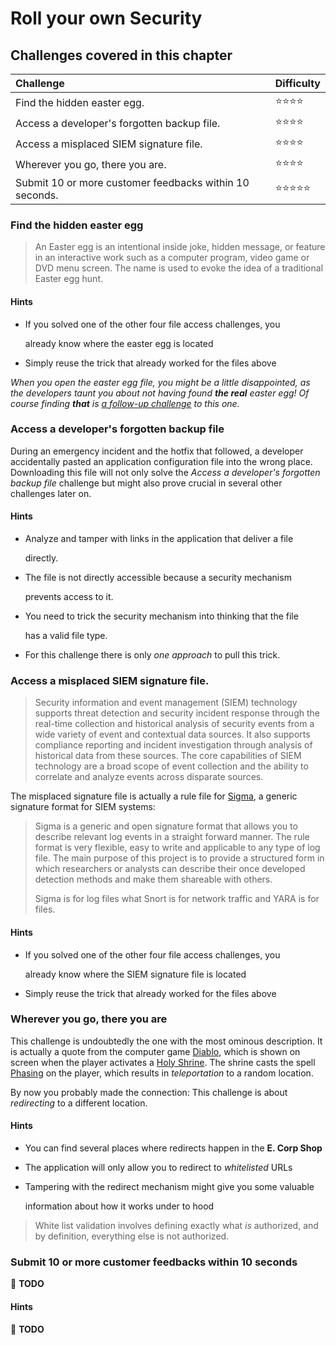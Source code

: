 # Roll your own Security

## Challenges covered in this chapter

| Challenge | Difficulty |
| :--- | :--- |
| Find the hidden easter egg. | ⭐⭐⭐⭐ |
| Access a developer's forgotten backup file. | ⭐⭐⭐⭐ |
| Access a misplaced SIEM signature file. | ⭐⭐⭐⭐ |
| Wherever you go, there you are. | ⭐⭐⭐⭐ |
| Submit 10 or more customer feedbacks within 10 seconds. | ⭐⭐⭐⭐⭐ |

### Find the hidden easter egg

> An Easter egg is an intentional inside joke, hidden message, or feature in an interactive work such as a computer program, video game or DVD menu screen. The name is used to evoke the idea of a traditional Easter egg hunt.

#### Hints

* If you solved one of the other four file access challenges, you

  already know where the easter egg is located

* Simply reuse the trick that already worked for the files above

_When you open the easter egg file, you might be a little disappointed, as the developers taunt you about not having found **the real** easter egg! Of course finding **that** is_ [_a follow-up challenge_](security-through-obscurity.md#apply-some-advanced-cryptanalysis-to-find-the-real-easter-egg) _to this one._

### Access a developer's forgotten backup file

During an emergency incident and the hotfix that followed, a developer accidentally pasted an application configuration file into the wrong place. Downloading this file will not only solve the _Access a developer's forgotten backup file_ challenge but might also prove crucial in several other challenges later on.

#### Hints

* Analyze and tamper with links in the application that deliver a file

  directly.

* The file is not directly accessible because a security mechanism

  prevents access to it.

* You need to trick the security mechanism into thinking that the file

  has a valid file type.

* For this challenge there is only _one approach_ to pull this trick.

### Access a misplaced SIEM signature file.

> Security information and event management \(SIEM\) technology supports threat detection and security incident response through the real-time collection and historical analysis of security events from a wide variety of event and contextual data sources. It also supports compliance reporting and incident investigation through analysis of historical data from these sources. The core capabilities of SIEM technology are a broad scope of event collection and the ability to correlate and analyze events across disparate sources.

The misplaced signature file is actually a rule file for [Sigma](https://github.com/Neo23x0/sigma), a generic signature format for SIEM systems:

> Sigma is a generic and open signature format that allows you to describe relevant log events in a straight forward manner. The rule format is very flexible, easy to write and applicable to any type of log file. The main purpose of this project is to provide a structured form in which researchers or analysts can describe their once developed detection methods and make them shareable with others.
>
> Sigma is for log files what Snort is for network traffic and YARA is for files.

#### Hints

* If you solved one of the other four file access challenges, you

  already know where the SIEM signature file is located

* Simply reuse the trick that already worked for the files above

### Wherever you go, there you are

This challenge is undoubtedly the one with the most ominous description. It is actually a quote from the computer game [Diablo](http://us.blizzard.com/en-us/games/legacy/), which is shown on screen when the player activates a [Holy Shrine](http://diablo.gamepedia.com/Shrines_%28Diablo_I%29). The shrine casts the spell [Phasing](http://diablo.gamepedia.com/Phasing_%28Diablo_I%29) on the player, which results in _teleportation_ to a random location.

By now you probably made the connection: This challenge is about _redirecting_ to a different location.

#### Hints

* You can find several places where redirects happen in the **E. Corp Shop**
* The application will only allow you to redirect to _whitelisted_ URLs
* Tampering with the redirect mechanism might give you some valuable

  information about how it works under to hood

> White list validation involves defining exactly what _is_ authorized, and by definition, everything else is not authorized.

### Submit 10 or more customer feedbacks within 10 seconds

:wrench: **TODO**

#### Hints

:wrench: **TODO**

